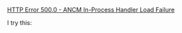 [HTTP Error 500.0 - ANCM In-Process Handler Load Failure](https://github.com/dotnet/aspnetcore/issues/6111)

I try this:

